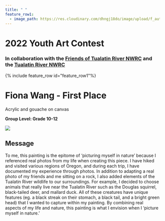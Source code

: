 ```yaml
---
title: " "
feature_row1:
  - image_path: https://res.cloudinary.com/dhngj18do/image/upload/f_auto,q_auto/v1/images/artcontest/ribbon_1
---
```


# 2022 Youth Art Contest

### In collaboration with the [Friends of Tualatin River NWRC](https://fotr.wildapricot.org/) and the [Tualatin River NWRC](https://www.fws.gov/refuge/Tualatin_River/)

{% include feature_row id="feature_row1"%}

# Fiona Wang - First Place  
Acrylic and gouache on canvas  

**Group Level: Grade 10-12**  

![](https://res.cloudinary.com/dhngj18do/image/upload/f_auto,q_auto/v1/images/artcontest/2022_grp1_1st_large)

## Message

To me, this painting is the epitome of ‘picturing myself in nature’ because I referenced real photos from my life when creating this piece. I have hiked and visited various regions of Oregon, and during each trip, I have documented my experience through photos. In addition to adapting a real photo of my friends and me sitting on a rock, I also added elements of the Tualatin River wildlife to our surroundings. For example, I decided to choose animals that really live near the Tualatin River such as the Douglas squirrel, black-tailed deer, and mallard duck. All of these creatures have unique features (eg. a black streak on their stomach, a black tail, and a bright green head) that I wanted to capture within my painting. By combining real aspects of my life and nature, this painting is what I envision when I ‘picture myself in nature.’
